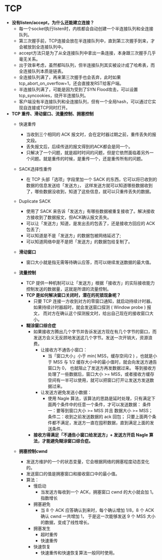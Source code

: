 # TCP
- **没有listen/accept，为什么还能建立连接？**
  - 每一个socket执行listen时，内核都会自动创建一个半连接队列和全连接队列。
  - 第三次握手前，TCP连接会放在半连接队列中，直到第三次握手到来，才会被放到全连接队列中。
  - accept方法只是为了从全连接队列中拿出一条连接，本身跟三次握手几乎毫无关系。
  - 出于效率考虑，虽然都叫队列，但半连接队列其实被设计成了哈希表，而全连接队列本质是链表。
  - 全连接队列满了，再来第三次握手也会丢弃，此时如果tcp_abort_on_overflow=1，还会直接发RST给客户端。
  - 半连接队列满了，可能是因为受到了SYN Flood攻击，可以设置tcp_syncookies，绕开半连接队列。
  - 客户端没有半连接队列和全连接队列，但有一个全局hash，可以通过它实现自连接或TCP同时打开。
- **TCP 重传、滑动窗口、流量控制、拥塞控制**
  - 快速重传
    - 当收到三个相同的 ACK 报文时，会在定时器过期之前，重传丢失的报文段。
    - 丢失报文后，后续传送的报文得到的ACK都会是同一个。
    - 只解决了一个问题，就是超时时间的问题，但是它依然面临着另外一个问题。就是重传的时候，是重传一个，还是重传所有的问题。
  - SACK选择性重传
    -  在 TCP 头部「选项」字段里加一个 SACK 的东西，它可以将已收到的数据的信息发送给「发送方」，
       这样发送方就可以知道哪些数据收到了，哪些数据没收到，知道了这些信息，就可以只重传丢失的数据。
  - Duplicate SACK
    - 使用了 SACK 来告诉「发送方」有哪些数据被重复接收了。解决接收方接收到了数据报文，但ACK确认报文丢失。
    - 可以让「发送方」知道，是发出去的包丢了，还是接收方回应的 ACK 包丢了;
    - 可以知道是不是「发送方」的数据包被网络延迟了;
    - 可以知道网络中是不是把「发送方」的数据包给复制了。
   
  - **滑动窗口**
    - 窗口大小就是指无需等待确认应答，而可以继续发送数据的最大值。
   
  - **流量控制**
    - TCP 提供一种机制可以让「发送方」根据「接收方」的实际接收能力控制发送的数据量，这就是所谓的流量控制。
    - **TCP 是如何解决窗口关闭时，潜在的死锁现象呢？**
        - 只要 TCP 连接一方收到对方的零窗口通知，就启动持续计时器。如果持续计时器超时，就会发送窗口探测 ( Window probe ) 报文，
          而对方在确认这个探测报文时，给出自己现在的接收窗口大小。
    - **糊涂窗口综合症**
      - 如果接收方腾出几个字节并告诉发送方现在有几个字节的窗口，而发送方会义无反顾地发送这几个字节。发送一次开销大，资源浪费。
        - 让接收方不通告小窗口：
          - 当「窗口大小」小于 min( MSS，缓存空间/2 ) ，也就是小于 MSS 与 1/2 缓存大小中的最小值时，就会向发送方通告窗口为 0，
            也就阻止了发送方再发数据过来。
            等到接收方处理了一些数据后，窗口大小 >= MSS，或者接收方缓存空间有一半可以使用，就可以把窗口打开让发送方发送数据过来。
        - 让发送方避免发送小数据：
          - 使用 Nagle 算法，该算法的思路是延时处理，只有满足下面两个条件中的任意一个条件，才可以发送数据：
            条件一：要等到窗口大小 >= MSS 并且 数据大小 >= MSS；
            条件二：收到之前发送数据的 ack 回包；
            只要上面两个条件都不满足，发送方一直在囤积数据，直到满足上面的发送条件。
      - **接收方得满足「不通告小窗口给发送方」+ 发送方开启 Nagle 算法，才能避免糊涂窗口综合症。**
     
  - **拥塞控制cwnd**
    - 发送方维护的一个的状态变量，它会根据网络的拥塞程度动态变化的。
    - 发送窗口的值是拥塞窗口和接收窗口中的最小值。
    - 算法：
      - 慢启动
        - 当发送方每收到一个 ACK，拥塞窗口 cwnd 的大小就会加 1。指数增长
      - 拥塞避免
        - 当 8 个 ACK 应答确认到来时，每个确认增加 1/8，8 个 ACK 确认 cwnd 一共增加 1，
          于是这一次能够发送 9 个 MSS 大小的数据，变成了线性增长。
      - 拥塞发生
        - 超时重传
        - 快速重传
      - 快速恢复
        - 快速重传和快速恢复算法一般同时使用。
